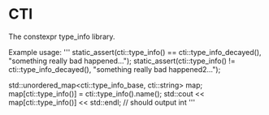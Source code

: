 # CTI
The constexpr type_info library.

Example usage:
'''
static_assert(cti::type_info<char>() == cti::type_info_decayed<const char>(), "something really bad happened...");
static_assert(cti::type_info<char>() != cti::type_info_decayed<const int>(), "something really bad happened2...");

std::unordered_map<cti::type_info_base, cti::string> map;
map[cti::type_info<int>()] = cti::type_info<int>().name();
std::cout << map[cti::type_info<int>()] << std::endl; // should output int
'''